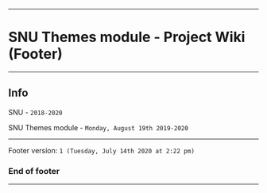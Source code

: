 
***

# SNU Themes module  - Project Wiki (Footer)

***

## Info

SNU - `2018-2020`

SNU Themes module - `Monday, August 19th 2019-2020`

***

Footer version: `1 (Tuesday, July 14th 2020 at 2:22 pm)`

### End of footer

***
